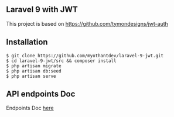 ## Laravel 9 with JWT

This project is based on https://github.com/tymondesigns/jwt-auth

## Installation

```
$ git clone https://github.com/myothantdev/laravel-9-jwt.git
$ cd laravel-9-jwt/src && composer install
$ php artisan migrate
$ php artisan db:seed
$ php artisan serve
```

## API endpoints Doc

Endpoints Doc [here](https://documenter.getpostman.com/view/4650552/2s8YzZNyd1)